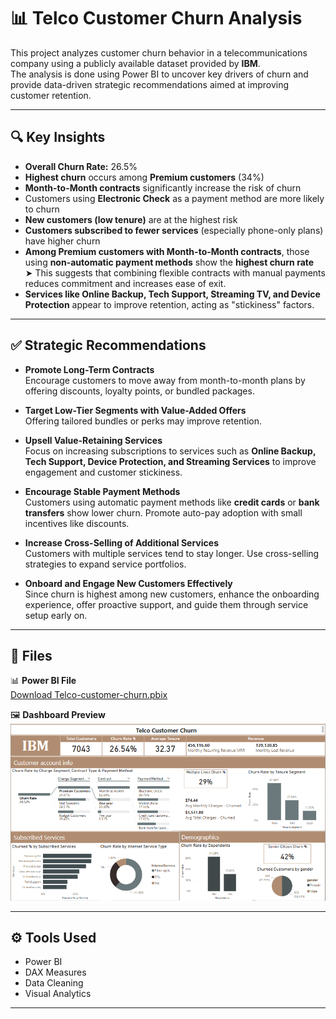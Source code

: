 # 📊 Telco Customer Churn Analysis

This project analyzes customer churn behavior in a telecommunications company using a publicly available dataset provided by **IBM**.  
The analysis is done using Power BI to uncover key drivers of churn and provide data-driven strategic recommendations aimed at improving customer retention.

---

## 🔍 Key Insights

- **Overall Churn Rate:** 26.5%
- **Highest churn** occurs among **Premium customers** (34%)
- **Month-to-Month contracts** significantly increase the risk of churn
- Customers using **Electronic Check** as a payment method are more likely to churn
- **New customers (low tenure)** are at the highest risk
- **Customers subscribed to fewer services** (especially phone-only plans) have higher churn
- **Among Premium customers with Month-to-Month contracts**, those using **non-automatic payment methods** show the **highest churn rate**  
  ➤ This suggests that combining flexible contracts with manual payments reduces commitment and increases ease of exit.
- **Services like Online Backup, Tech Support, Streaming TV, and Device Protection** appear to improve retention, acting as "stickiness" factors.

---

## ✅ Strategic Recommendations

- **Promote Long-Term Contracts**  
  Encourage customers to move away from month-to-month plans by offering discounts, loyalty points, or bundled packages.

- **Target Low-Tier Segments with Value-Added Offers**  
  Offering tailored bundles or perks may improve retention.

- **Upsell Value-Retaining Services**  
  Focus on increasing subscriptions to services such as **Online Backup, Tech Support, Device Protection, and Streaming Services** to improve engagement and customer stickiness.

- **Encourage Stable Payment Methods**  
  Customers using automatic payment methods like **credit cards** or **bank transfers** show lower churn. Promote auto-pay adoption with small incentives like discounts.

- **Increase Cross-Selling of Additional Services**  
  Customers with multiple services tend to stay longer. Use cross-selling strategies to expand service portfolios.

- **Onboard and Engage New Customers Effectively**  
  Since churn is highest among new customers, enhance the onboarding experience, offer proactive support, and guide them through service setup early on.

---

## 📁 Files

📊 **Power BI File**  
[Download Telco-customer-churn.pbix](./Telco-customer-churn.pbix)

🖼️ **Dashboard Preview**  
![Dashboard](./dashboard.png)

---

## ⚙️ Tools Used

- Power BI
- DAX Measures
- Data Cleaning 
- Visual Analytics

---


